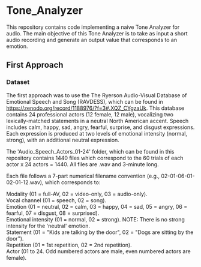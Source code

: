 # Tone_Analyzer
This repository contains code implementing a naive Tone Analyzer for audio. The main objective of this Tone Analyzer is to take as input a short audio recording and generate an output value that corresponds to an emotion.

## First Approach
### Dataset
The first approach was to use the The Ryerson Audio-Visual Database of Emotional Speech and Song (RAVDESS), which can be found in https://zenodo.org/record/1188976/?f=3#.XQZ_CYgzaUk. This database contains 24 professional actors (12 female, 12 male), vocalizing two lexically-matched statements in a neutral North American accent. Speech includes calm, happy, sad, angry, fearful, surprise, and disgust expressions. Each expression is produced at two levels of emotional intensity (normal, strong), with an additional neutral expression.

The 'Audio_Speech_Actors_01-24' folder, which can be found in this repository contains 1440 files which correspond to the 60 trials of each actor x 24 actors = 1440. All files are .wav and 3-minute long.<br /> 

Each file follows a 7-part numerical filename convention (e.g., 02-01-06-01-02-01-12.wav), which corresponds to:

Modality (01 = full-AV, 02 = video-only, 03 = audio-only).<br />
Vocal channel (01 = speech, 02 = song).<br />
Emotion (01 = neutral, 02 = calm, 03 = happy, 04 = sad, 05 = angry, 06 = fearful, 07 = disgust, 08 = surprised).<br />
Emotional intensity (01 = normal, 02 = strong). NOTE: There is no strong intensity for the 'neutral' emotion.<br />
Statement (01 = "Kids are talking by the door", 02 = "Dogs are sitting by the door").<br />
Repetition (01 = 1st repetition, 02 = 2nd repetition).<br />
Actor (01 to 24. Odd numbered actors are male, even numbered actors are female). 
